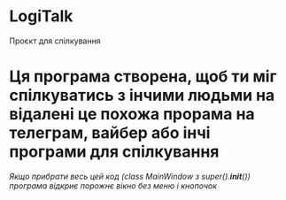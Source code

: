 # LogiTalk
Проєкт для спілкування
# Ця програма створена, щоб ти міг спілкуватись з інчими людьми на відалені це похожа прорама на телеграм, вайбер або інчі програми для спілкування # 
_Якщо прибрати весь цей код (class MainWindow з super().__init__()) програма відкриє порожнє вікно без меню і кнопочок_
